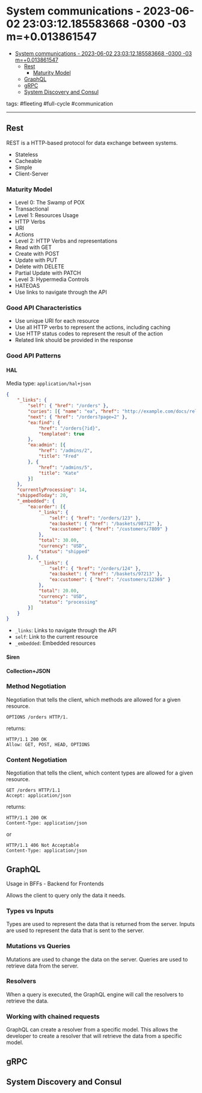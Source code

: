 # System communications - 2023-06-02 23:03:12.185583668 -0300 -03 m=+0.013861547

<!--toc:start-->
- [System communications - 2023-06-02 23:03:12.185583668 -0300 -03 m=+0.013861547](#system-communications-2023-06-02-230312185583668-0300-03-m0013861547)
  - [Rest](#rest)
    - [Maturity Model](#maturity-model)
  - [GraphQL](#graphql)
  - [gRPC](#grpc)
  - [System Discovery and Consul](#system-discovery-and-consul)
<!--toc:end-->

tags: #fleeting #full-cycle #communication

***

## Rest

REST is a HTTP-based protocol for data exchange between systems.

*   Stateless
*   Cacheable
*   Simple
*   Client-Server

### Maturity Model

*   Level 0: The Swamp of POX
  * Transactional
*   Level 1: Resources Usage
  * HTTP Verbs
  * URI
  * Actions
*   Level 2: HTTP Verbs and representations
  * Read with GET
  * Create with POST
  * Update with PUT
  * Delete with DELETE
  * Partial Update with PATCH
*   Level 3: Hypermedia Controls
  * HATEOAS
  * Use links to navigate through the API


### Good API Characteristics 

- Use unique URI for each resource
- Use all HTTP verbs to represent the actions, including caching
- Use HTTP status codes to represent the result of the action
- Related link should be provided in the response

### Good API Patterns

#### HAL 

Media type: `application/hal+json`

```json
{
    "_links": {
        "self": { "href": "/orders" },
        "curies": [{ "name": "ea", "href": "http://example.com/docs/rels/{rel}", "templated": true }],
        "next": { "href": "/orders?page=2" },
        "ea:find": {
            "href": "/orders{?id}",
            "templated": true
        },
        "ea:admin": [{
            "href": "/admins/2",
            "title": "Fred"
        }, {
            "href": "/admins/5",
            "title": "Kate"
        }]
    },
    "currentlyProcessing": 14,
    "shippedToday": 20,
    "_embedded": {
        "ea:order": [{
            "_links": {
                "self": { "href": "/orders/123" },
                "ea:basket": { "href": "/baskets/98712" },
                "ea:customer": { "href": "/customers/7809" }
            },
            "total": 30.00,
            "currency": "USD",
            "status": "shipped"
        }, {
            "_links": {
                "self": { "href": "/orders/124" },
                "ea:basket": { "href": "/baskets/97213" },
                "ea:customer": { "href": "/customers/12369" }
            },
            "total": 20.00,
            "currency": "USD",
            "status": "processing"
        }]
    }
}
```

*  `_links`: Links to navigate through the API
  * `self`: Link to the current resource
*  `_embedded`: Embedded resources


#### Siren

#### Collection+JSON

### Method Negotiation

Negotiation that tells the client, which methods are allowed for a given resource.

```http
OPTIONS /orders HTTP/1.
```

returns:

```http
HTTP/1.1 200 OK
Allow: GET, POST, HEAD, OPTIONS
```

### Content Negotiation

Negotiation that tells the client, which content types are allowed for a given resource.

```http
GET /orders HTTP/1.1
Accept: application/json
```

returns:

```http
HTTP/1.1 200 OK
Content-Type: application/json
```

or 
  
```http
HTTP/1.1 406 Not Acceptable
Content-Type: application/json
```


## GraphQL

Usage in BFFs - Backend for Frontends

Allows the client to query only the data it needs.

### Types vs Inputs

Types are used to represent the data that is returned from the server. 
Inputs are used to represent the data that is sent to the server.

### Mutations vs Queries

Mutations are used to change the data on the server.
Queries are used to retrieve data from the server.

### Resolvers

When a query is executed, the GraphQL engine will call the resolvers to retrieve the data.

### Working with chained requests

GraphQL can create a resolver from a specific model.
This allows the developer to create a resolver that will retrieve
the data from a specific model.

## gRPC

## System Discovery and Consul
